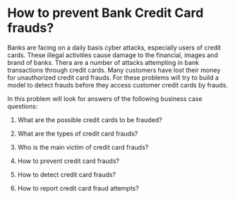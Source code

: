 # How to prevent Bank Credit Card frauds?

Banks are facing on a daily basis cyber attacks, especially users of credit cards. These illegal activities cause damage to the financial, images and brand of banks. Thera are a number of attacks attempting  in bank transactions through credit cards. Many customers have lost their money for unauthorized credit card frauds. For these problems will try to build a model to detect frauds before they access customer credit cards by frauds.  

In this problem will look for answers of the following business case questions: 

1. What are the possible credit cards to be frauded?

2. What are the types of credit card frauds?

3. Who is the main victim of credit card frauds?

4. How to prevent credit card frauds?

5. How to detect credit card frauds?

6. How to report credit card fraud attempts?

